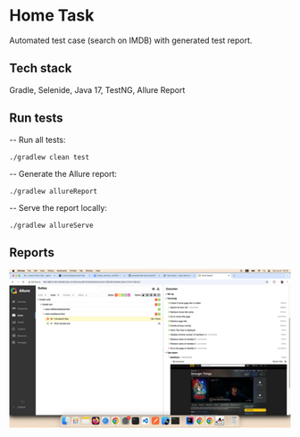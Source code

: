 # Home Task
Automated test case (search on IMDB) with generated test report.

## Tech stack
Gradle, Selenide, Java 17, TestNG, Allure Report

## Run tests

-- Run all tests:
```
./gradlew clean test
```

-- Generate the Allure report:
```
./gradlew allureReport
```        

-- Serve the report locally:
```
./gradlew allureServe
```

## Reports
![img.png](img.png)
